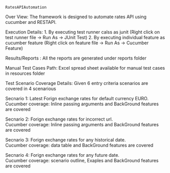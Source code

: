     RatesAPIAutomation
    
Over View: The framework is designed to automate rates API using cucumber and RESTAPI.

Execution Details: 
    1. By executing test runner calss as junit (Right click on test runner file -> Run As -> JUnit Test)
    2. By executing individual feature as cucumber feature (Right click on feature file -> Run As -> Cucumber Feature)

Results/Reports : All the reports are generated under reports folder

Manual Test Cases Path: Excel spread sheet available for manual test cases in resources folder

Test Scenario Coverage Details: Given 6 entry criteria scenarios are covered in 4 scenarious

Secnario 1: Latest Forign exchange rates for default currency EURO.					
Cucumber coverage: Inline passing arguments and BackGround features are covered

Secnario 2: Forign exchange rates for incorrect url.									
Cucumber coverage: Inline passing arguments and BackGround features are covered

Secnario 3: Forign exchange rates for any historical date.														
Cucumber coverage: data table and BackGround features are covered

Secnario 4: Forign exchange rates for any future date.														
Cucumber coverage: scenario outline, Exaples and BackGround features are covered
